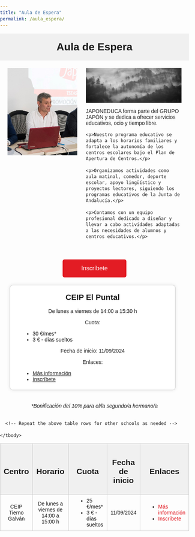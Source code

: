 ```yaml
---
title: "Aula de Espera"
permalink: /aula_espera/
---
```


<!DOCTYPE html>
<html lang="en">
<head>
  <meta charset="UTF-8">
  <meta name="viewport" content="width=device-width, initial-scale=1.0">
  <title>Aula de Espera</title>
  <style>
    body {
      font-family: Arial, sans-serif;
      margin: 0;
      padding: 0;
    }
    .header {
      text-align: center;
      padding: 20px;
      background-color: #f0f0f0;
    }
    .header h1 {
      margin: 0;
      font-size: 2em;
    }
    .content {
      display: flex;
      flex-wrap: wrap;
      justify-content: space-between;
      padding: 20px;
    }
    .content .left-column {
      flex: 0 0 40%;
      max-width: 40%;
      margin-bottom: 20px;
    }
    .content .right-column {
      flex: 0 0 55%;
      max-width: 55%;
    }
    .content img {
      width: 100%;
      display: block;
      margin-bottom: 10px;
    }
    .top-right {
      font-size: 1.5em;
      margin-top: 20px;
      background-color: rgba(255, 255, 255, 0.8);
      padding: 5px 10px;
      border-radius: 5px;
      text-align: right;
    }
    .button-container {
      text-align: center;
      margin-top: 20px;
    }
    .plan-container {
      display: flex;
      justify-content: center;
      flex-wrap: wrap;
      margin-top: 20px;
    }
    .plan {
      width: 400px;
      padding: 20px;
      border: 1px solid #ccc;
      border-radius: 8px;
      background: white;
      text-align: center;
      margin-bottom: 20px;
      margin-right: 10px;
      box-shadow: 0 0 10px rgba(0,0,0,0.1);
    }
    .plan h2 {
      margin-top: 0;
    }
    .plan-button {
      background-color: #e31c24;
      color: white;
      border: none;
      padding: 15px 50px;
      text-align: center;
      text-decoration: none;
      display: inline-block;
      font-size: 16px;
      border-radius: 5px;
      cursor: pointer;
    }
    .plan-button:hover {
      background-color: #9b1b20;
    }
    .table-container {
      margin-top: 30px;
    }
    .table-container table {
      border-collapse: collapse;
      width: 100%;
    }
    .table-container th, .table-container td {
      padding: 8px;
      border: 1px solid #ccc;
      text-align: center;
    }
    .table-container th {
      background-color: #f0f0f0;
    }
    .table-container tbody tr:nth-child(even) {
      background-color: #f9f9f9;
    }
    .table-container tbody tr:hover {
      background-color: #f0f0f0;
    }
    .table-container a {
      text-decoration: none;
      color: #e31c24;
    }
    .table-container a:hover {
      text-decoration: underline;
    }
    .note {
      font-size: 14px;
      font-style: italic;
      text-align: center;
      margin-top: 10px;
    }
  </style>
</head>
<body>

<div class="header">
  <h1>Aula de Espera</h1>
</div>

<div class="content">
  <div class="left-column">
    <img src="/assets/images/profesorPepe.jpg" alt="Left Image">
  </div>
  <div class="right-column">
    <img src="/assets/images/unsplash-image-1.jpg" alt="Full Width Image">
    <p>JAPONEDUCA forma parte del GRUPO JAPÓN y se dedica a ofrecer servicios educativos, ocio y tiempo libre.</p>
    
    <p>Nuestro programa educativo se adapta a los horarios familiares y fortalece la autonomía de los centros escolares bajo el Plan de Apertura de Centros.</p>
    
    <p>Organizamos actividades como aula matinal, comedor, deporte escolar, apoyo lingüístico y proyectos lectores, siguiendo los programas educativos de la Junta de Andalucía.</p>
    
    <p>Contamos con un equipo profesional dedicado a diseñar y llevar a cabo actividades adaptadas a las necesidades de alumnos y centros educativos.</p>
  </div>
</div>

<div class="button-container">
  <button class="plan-button" onclick="location.href='https://app.grupojapon.es/index.php/registro'">Inscríbete</button>
</div>

<div class="plan-container">
  <div class="plan">
    <h2>CEIP El Puntal</h2>
    <p>De lunes a viernes de 14:00 a 15:30 h</p>
    <p>Cuota:</p>
    <ul style="list-style-type: disc; padding-left: 40px; margin: 0; text-align: left;">
      <li>30 €/mes*</li>
      <li>3 € - días sueltos</li>
    </ul>
    <p>Fecha de inicio: 11/09/2024</p>
    <p>Enlaces:</p>
    <ul style="list-style-type: disc; padding-left: 40px; margin: 0; text-align: left;">
      <li><a href="/assets/documents/Nota_informativa_Aula_de_Espera_Ceip_El_Puntal_2023-24.pdf">Más información</a></li>
      <li><a href="https://app.grupojapon.es/index.php/registro">Inscríbete</a></li>
    </ul>
  </div>
  
  <!-- Repeat the above plan block for other schools as needed -->
</div>

<div class="note">
  <p>*Bonificación del 10% para el/la segundo/a hermano/a</p>
</div>

<div class="table-container">
  <table>
    <thead>
      <tr>
        <th><h2>Centro</h2></th>
        <th><h2>Horario</h2></th>
        <th><h2>Cuota</h2></th>
        <th><h2>Fecha de inicio</h2></th>
        <th><h2>Enlaces</h2></th>
      </tr>
    </thead>
    <tbody>
      <tr>
        <td>CEIP Tierno Galván</td>
        <td>De lunes a viernes de 14:00 a 15:00 h</td>
        <td>
          <ul style="list-style-type: disc; padding-left: 40px; margin: 0; text-align: left;">
            <li>25 €/mes*</li>
            <li>3 € - días sueltos</li>
          </ul>
        </td>
        <td>11/09/2024</td>
        <td>
          <ul style="list-style-type: disc; padding-left: 40px; margin: 0; text-align: left;">
            <li><a href="/assets/documents/Nota_informativa_Aula_de_Espera_Ceip_El_Puntal_2023-24.pdf">Más información</a></li>
            <li><a href="https://app.grupojapon.es/index.php/registro">Inscríbete</a></li>
          </ul>
        </td>
      </tr>
      
      <!-- Repeat the above table rows for other schools as needed -->
      
    </tbody>
  </table>
</div>

</body>
</html>

